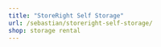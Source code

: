 ```yaml
---
title: "StoreRight Self Storage"
url: /sebastian/storeright-self-storage/
shop: storage rental
---
```

